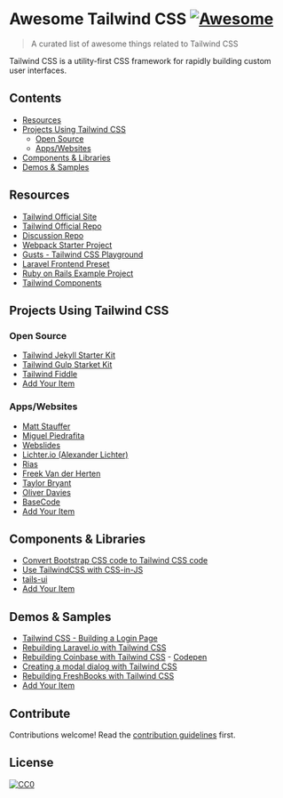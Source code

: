 # Awesome Tailwind CSS [![Awesome](https://awesome.re/badge.svg)](https://awesome.re)

> A curated list of awesome things related to Tailwind CSS

Tailwind CSS is a utility-first CSS framework for rapidly building custom user interfaces.


## Contents

- [Resources](#resources)
- [Projects Using Tailwind CSS](#projects-using-tailwind-css)
  - [Open Source](#open-source)
  - [Apps/Websites](#appswebsites)
- [Components & Libraries](#components--libraries)
- [Demos & Samples](#demos--samples)


## Resources

- [Tailwind Official Site](https://tailwindcss.com)
- [Tailwind Official Repo](https://github.com/tailwindcss/tailwindcss)
- [Discussion Repo](https://github.com/tailwindcss/discuss)
- [Webpack Starter Project](https://github.com/tailwindcss/webpack-starter)
- [Gusts - Tailwind CSS Playground](https://gustscss.com/)
- [Laravel Frontend Preset](https://github.com/laravel-frontend-presets/tailwindcss)
- [Ruby on Rails Example Project](https://github.com/jvanbaarsen/tailwindcss-rails-example)
- [Tailwind Components](https://tailwindcomponents.com)


## Projects Using Tailwind CSS

### Open Source

- [Tailwind Jekyll Starter Kit](https://github.com/taylorbryant/tailwind-jekyll)
- [Tailwind Gulp Starket Kit](https://github.com/simonswiss/tailwind-starter)
- [Tailwind Fiddle](https://tailwind.unravel.eu)
- [Add Your Item](https://github.com/merchedhq/awesome-tailwindcss/pulls)

### Apps/Websites

- [Matt Stauffer](https://mattstauffer.com/)
- [Miguel Piedrafita](https://miguelpiedrafita.com/)
- [Webslides](https://slides.zone)
- [Lichter.io (Alexander Lichter)](https://lichter.io)
- [Rias](https://rias.be)
- [Freek Van der Herten](https://murze.be/)
- [Taylor Bryant](https://taylorbryant.blog)
- [Oliver Davies](https://www.oliverdavies.uk)
- [BaseCode](https://basecodefieldguide.com)
- [Add Your Item](https://github.com/merchedhq/awesome-tailwindcss/pulls)


## Components & Libraries

- [Convert Bootstrap CSS code to Tailwind CSS code](https://github.com/awssat/tailwindo)
- [Use TailwindCSS with CSS-in-JS](https://medium.com/@AndrewDelPrete/using-tailwindcss-with-css-in-js-32ae6796f95c)
- [tails-ui](https://github.com/knipferrc/tails-ui)
- [Add Your Item](https://github.com/merchedhq/awesome-tailwindcss/pulls)


## Demos & Samples

- [Tailwind CSS - Building a Login Page](https://mustafaaloko.github.io/2017/tailwind-css-building-a-login-page/)
- [Rebuilding Laravel.io with Tailwind CSS](https://www.youtube.com/watch?v=ZrRRMBaz5Z0)
- [Rebuilding Coinbase with Tailwind CSS](https://www.youtube.com/watch?v=7gX_ApBeSpQ) - [Codepen](https://codepen.io/adamwathan/pen/RxWrZr)
- [Creating a modal dialog with Tailwind CSS](https://codeburst.io/creating-a-modal-dialog-with-tailwind-css-42722c9aea4f)
- [Rebuilding FreshBooks with Tailwind CSS](http://joey.io/rebuilding-freshbooks-with-tailwind-css/)
- [Add Your Item](https://github.com/merchedhq/awesome-tailwindcss/pulls)


## Contribute

Contributions welcome! Read the [contribution guidelines](contributing.md) first.


## License

[![CC0](http://mirrors.creativecommons.org/presskit/buttons/88x31/svg/cc-zero.svg)](http://creativecommons.org/publicdomain/zero/1.0)
